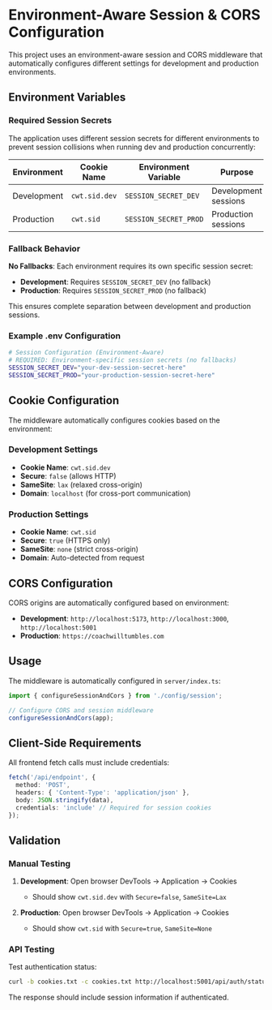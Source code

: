 # Environment-Aware Session & CORS Configuration

This project uses an environment-aware session and CORS middleware that automatically configures different settings for development and production environments.

## Environment Variables

### Required Session Secrets

The application uses different session secrets for different environments to prevent session collisions when running dev and production concurrently:

| Environment | Cookie Name | Environment Variable | Purpose |
|-------------|-------------|---------------------|---------|
| Development | `cwt.sid.dev` | `SESSION_SECRET_DEV` | Development sessions |
| Production | `cwt.sid` | `SESSION_SECRET_PROD` | Production sessions |

### Fallback Behavior

**No Fallbacks**: Each environment requires its own specific session secret:

- **Development**: Requires `SESSION_SECRET_DEV` (no fallback)
- **Production**: Requires `SESSION_SECRET_PROD` (no fallback)

This ensures complete separation between development and production sessions.

### Example .env Configuration

```bash
# Session Configuration (Environment-Aware)
# REQUIRED: Environment-specific session secrets (no fallbacks)
SESSION_SECRET_DEV="your-dev-session-secret-here"
SESSION_SECRET_PROD="your-production-session-secret-here"
```

## Cookie Configuration

The middleware automatically configures cookies based on the environment:

### Development Settings
- **Cookie Name**: `cwt.sid.dev`
- **Secure**: `false` (allows HTTP)
- **SameSite**: `lax` (relaxed cross-origin)
- **Domain**: `localhost` (for cross-port communication)

### Production Settings
- **Cookie Name**: `cwt.sid`
- **Secure**: `true` (HTTPS only)
- **SameSite**: `none` (strict cross-origin)
- **Domain**: Auto-detected from request

## CORS Configuration

CORS origins are automatically configured based on environment:

- **Development**: `http://localhost:5173`, `http://localhost:3000`, `http://localhost:5001`
- **Production**: `https://coachwilltumbles.com`

## Usage

The middleware is automatically configured in `server/index.ts`:

```typescript
import { configureSessionAndCors } from './config/session';

// Configure CORS and session middleware
configureSessionAndCors(app);
```

## Client-Side Requirements

All frontend fetch calls must include credentials:

```typescript
fetch('/api/endpoint', {
  method: 'POST',
  headers: { 'Content-Type': 'application/json' },
  body: JSON.stringify(data),
  credentials: 'include' // Required for session cookies
});
```

## Validation

### Manual Testing

1. **Development**: Open browser DevTools → Application → Cookies
   - Should show `cwt.sid.dev` with `Secure=false`, `SameSite=Lax`

2. **Production**: Open browser DevTools → Application → Cookies
   - Should show `cwt.sid` with `Secure=true`, `SameSite=None`

### API Testing

Test authentication status:

```bash
curl -b cookies.txt -c cookies.txt http://localhost:5001/api/auth/status
```

The response should include session information if authenticated.
